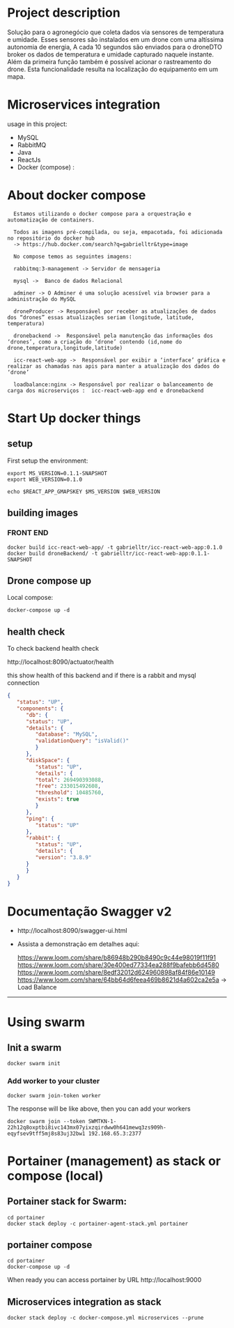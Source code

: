 # Project description

Solução para o agronegócio que coleta dados via sensores de temperatura e umidade. Esses sensores são instalados em um drone com uma altíssima autonomia de energia, A cada 10 segundos são enviados para o droneDTO broker os dados de temperatura e umidade capturado naquele instante. Além da primeira função também é possível acionar o rastreamento do drone. Esta funcionalidade resulta na localização do equipamento em um mapa.

# Microservices integration 

usage in this project:
- MySQL
- RabbitMQ
- Java
- ReactJs
- Docker (compose)
 :

# About docker compose

      Estamos utilizando o docker compose para a orquestração e automatização de containers.
      
      Todos as imagens pré-compilada, ou seja, empacotada, foi adicionada no repositório do docker hub
      -> https://hub.docker.com/search?q=gabrielltr&type=image
      
      No compose temos as seguintes imagens:
      
      rabbitmq:3-management -> Servidor de mensageria
      
      mysql ->  Banco de dados Relacional
      
      adminer -> O Adminer é uma solução acessível via browser para a administração do MySQL
      
      droneProducer -> Responsável por receber as atualizações de dados dos “drones” essas atualizações seriam (longitude, latitude, temperatura)  
      
      dronebackend ->  Responsável pela manutenção das informações dos ‘drones’, como a criação do ‘drone’ contendo (id,nome do drone,temperatura,longitude,latitude)
      
      icc-react-web-app ->  Responsável por exibir a ‘interface’ gráfica e realizar as chamadas nas apis para manter a atualização dos dados do ‘drone’
      
      loadbalance:nginx -> Responsável por realizar o balanceamento de carga dos microserviços :  icc-react-web-app end e dronebackend


# Start Up docker things

## setup

First setup the environment:
```shell
export MS_VERSION=0.1.1-SNAPSHOT
export WEB_VERSION=0.1.0

echo $REACT_APP_GMAPSKEY $MS_VERSION $WEB_VERSION
```

## building images
### FRONT END
```
docker build icc-react-web-app/ -t gabrielltr/icc-react-web-app:0.1.0
docker build droneBackend/ -t gabrielltr/icc-react-web-app:0.1.1-SNAPSHOT
```

## Drone compose up

Local compose:
```shell
docker-compose up -d
```

## health check

To check backend health check

http://localhost:8090/actuator/health

this show health of this backend and if there is a rabbit and mysql connection

```json
{
   "status": "UP",
   "components": {
      "db": {
      "status": "UP",
      "details": {
         "database": "MySQL",
         "validationQuery": "isValid()"
         }
      },
      "diskSpace": {
         "status": "UP",
         "details": {
         "total": 269490393088,
         "free": 233015492608,
         "threshold": 10485760,
         "exists": true
         }
      },
      "ping": {
         "status": "UP"
      },
      "rabbit": {
         "status": "UP",
         "details": {
         "version": "3.8.9"
      }
      }
   }
}
```

# Documentação Swagger v2

  -  http://localhost:8090/swagger-ui.html
  -  Assista a demonstração em detalhes aqui:
   
       https://www.loom.com/share/b86948b290b8490c9c44e98019f11f91
       https://www.loom.com/share/30e400ed77334ea288f9bafebb6d4580
       https://www.loom.com/share/8edf32012d624960898af84f86e10149
       https://www.loom.com/share/64bb64d6feea469b8621d4a602ca2e5a -> Load Balance
       
  
---
# Using swarm

## Init a swarm

    docker swarm init

### Add worker to your cluster
```
docker swarm join-token worker
```

The response will be like above, then you can add your workers
```
docker swarm join --token SWMTKN-1-22h12q8oxptbi8ivc143mx07yixzqirdww0h641mewq3zs909h-eqyfsev9tff5mj8s83uj32bw1 192.168.65.3:2377
```

# Portainer (management) as stack or compose (local)

## Portainer stack for Swarm:
```shell
cd portainer
docker stack deploy -c portainer-agent-stack.yml portainer
```

## portainer compose
   ```shell
cd portainer
docker-compose up -d
```

When ready you can access portainer by URL http://localhost:9000

## Microservices integration as stack

```shell
docker stack deploy -c docker-compose.yml microservices --prune
```


